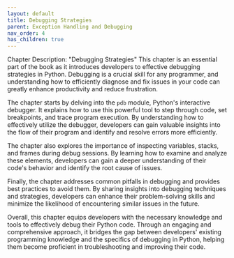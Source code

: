 ```yaml
---
layout: default
title: Debugging Strategies
parent: Exception Handling and Debugging
nav_order: 4
has_children: true
---
```

Chapter Description: "Debugging Strategies"
This chapter is an essential part of the book as it introduces developers to effective debugging strategies in Python. Debugging is a crucial skill for any programmer, and understanding how to efficiently diagnose and fix issues in your code can greatly enhance productivity and reduce frustration.

The chapter starts by delving into the `pdb` module, Python's interactive debugger. It explains how to use this powerful tool to step through code, set breakpoints, and trace program execution. By understanding how to effectively utilize the debugger, developers can gain valuable insights into the flow of their program and identify and resolve errors more efficiently.

The chapter also explores the importance of inspecting variables, stacks, and frames during debug sessions. By learning how to examine and analyze these elements, developers can gain a deeper understanding of their code's behavior and identify the root cause of issues.

Finally, the chapter addresses common pitfalls in debugging and provides best practices to avoid them. By sharing insights into debugging techniques and strategies, developers can enhance their problem-solving skills and minimize the likelihood of encountering similar issues in the future.

Overall, this chapter equips developers with the necessary knowledge and tools to effectively debug their Python code. Through an engaging and comprehensive approach, it bridges the gap between developers' existing programming knowledge and the specifics of debugging in Python, helping them become proficient in troubleshooting and improving their code.